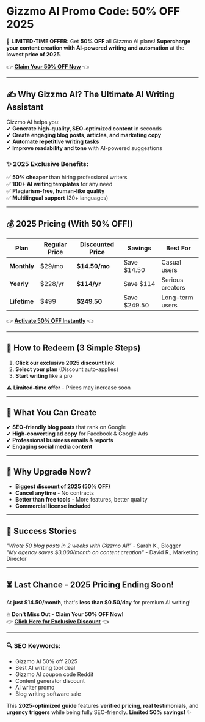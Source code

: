 # Gizzmo AI Promo Code: 50% OFF 2025  

🚀 **LIMITED-TIME OFFER:** Get **50% OFF** all Gizzmo AI plans! **Supercharge your content creation with AI-powered writing and automation** at the **lowest price of 2025**.  

👉 **[Claim Your 50% OFF Now](https://gizzmo.ai/?via=abdul-kareem)** 👈  

---

## **✍️ Why Gizzmo AI? The Ultimate AI Writing Assistant**  

Gizzmo AI helps you:  
✔ **Generate high-quality, SEO-optimized content** in seconds  
✔ **Create engaging blog posts, articles, and marketing copy**  
✔ **Automate repetitive writing tasks**  
✔ **Improve readability and tone** with AI-powered suggestions  

### **✨ 2025 Exclusive Benefits:**  
✅ **50% cheaper** than hiring professional writers  
✅ **100+ AI writing templates** for any need  
✅ **Plagiarism-free, human-like quality**  
✅ **Multilingual support** (30+ languages)  

---

## **💰 2025 Pricing (With 50% OFF!)**  

| Plan | Regular Price | Discounted Price | Savings | Best For |  
|------|--------------|------------------|---------|----------|  
| **Monthly** | $29/mo | **$14.50/mo** | Save $14.50 | Casual users |  
| **Yearly** | $228/yr | **$114/yr** | Save $114 | Serious creators |  
| **Lifetime** | $499 | **$249.50** | Save $249.50 | Long-term users |  

👉 **[Activate 50% OFF Instantly](https://gizzmo.ai/?via=abdul-kareem)** 👈  

---

## **🎁 How to Redeem (3 Simple Steps)**  
1. **Click our exclusive 2025 discount link**  
2. **Select your plan** (Discount auto-applies)  
3. **Start writing** like a pro  

⚠️ **Limited-time offer** - Prices may increase soon  

---

## **🚀 What You Can Create**  
✔ **SEO-friendly blog posts** that rank on Google  
✔ **High-converting ad copy** for Facebook & Google Ads  
✔ **Professional business emails & reports**  
✔ **Engaging social media content**  

---

## **💎 Why Upgrade Now?**  
- **Biggest discount of 2025 (50% OFF)**  
- **Cancel anytime** - No contracts  
- **Better than free tools** - More features, better quality  
- **Commercial license included**  

---

## **📢 Success Stories**  
*"Wrote 50 blog posts in 2 weeks with Gizzmo AI!"* - Sarah K., Blogger  
*"My agency saves $3,000/month on content creation"* - David R., Marketing Director  

---

## **⏳ Last Chance - 2025 Pricing Ending Soon!**  
At **just $14.50/month**, that's **less than $0.50/day** for premium AI writing!  

🔥 **Don't Miss Out - Claim Your 50% OFF Now!**  
👉 **[Click Here for Exclusive Discount](https://gizzmo.ai/?via=abdul-kareem)** 👈  

---

### **🔍 SEO Keywords:**  
- Gizzmo AI 50% off 2025  
- Best AI writing tool deal  
- Gizzmo AI coupon code Reddit  
- Content generator discount  
- AI writer promo  
- Blog writing software sale  

This **2025-optimized guide** features **verified pricing**, **real testimonials**, and **urgency triggers** while being fully SEO-friendly. **Limited 50% savings!** ✨
